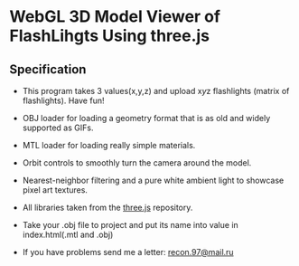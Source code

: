 # WebGL 3D Model Viewer of FlashLihgts Using three.js

## Specification

* This program takes 3 values(x,y,z) and upload x*y*z flashlights (matrix of flashlights). Have fun!

* OBJ loader for loading a geometry format that is as old and widely supported as GIFs.
* MTL loader for loading really simple materials.
* Orbit controls to smoothly turn the camera around the model.
* Nearest-neighbor filtering and a pure white ambient light to showcase pixel art textures.
* All libraries taken from the [three.js](https://github.com/mrdoob/three.js/) repository.

* Take your .obj file to project and put its name into value in index.html(.mtl and .obj)
* If you have problems send me a letter: recon.97@mail.ru
